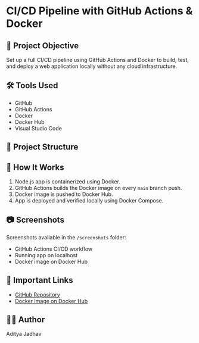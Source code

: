# CI/CD Pipeline with GitHub Actions & Docker

## 🔧 Project Objective
Set up a full CI/CD pipeline using GitHub Actions and Docker to build, test, and deploy a web application locally without any cloud infrastructure.

## 🛠️ Tools Used
- GitHub
- GitHub Actions
- Docker
- Docker Hub
- Visual Studio Code

## 📁 Project Structure

## 🚀 How It Works
1. Node.js app is containerized using Docker.
2. GitHub Actions builds the Docker image on every `main` branch push.
3. Docker image is pushed to Docker Hub.
4. App is deployed and verified locally using Docker Compose.

## 📷 Screenshots
Screenshots available in the `/screenshots` folder:
- GitHub Actions CI/CD workflow
- Running app on localhost
- Docker image on Docker Hub

## 🔗 Important Links
- [GitHub Repository](https://github.com/adityajadhav11/cicd-devops-project)
- [Docker Image on Docker Hub](https://hub.docker.com/r/adityajadhav11/cicd-devops-project)

## 👨‍💻 Author
Aditya Jadhav

